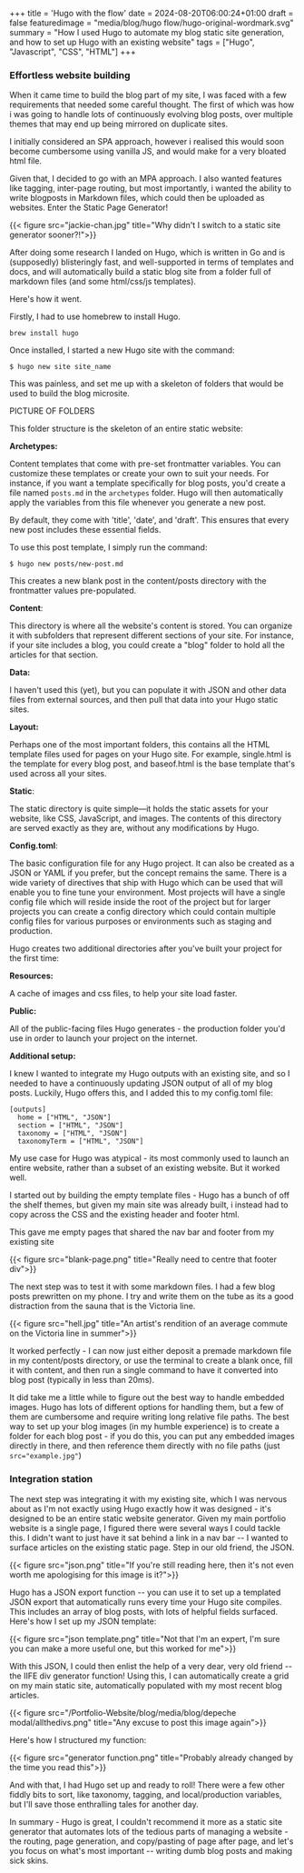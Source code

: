 +++
title = 'Hugo with the flow'
date = 2024-08-20T06:00:24+01:00
draft = false
featuredimage = "media/blog/hugo flow/hugo-original-wordmark.svg"
summary = "How I used Hugo to automate my blog static site generation, and how to set up Hugo with an existing website"
tags = ["Hugo", "Javascript", "CSS", "HTML"]
+++

### Effortless website building



When it came time to build the blog part of my site, I was faced with a few requirements that needed some careful thought. The first of which was how i was going to handle lots of continuously evolving blog posts, over multiple themes that may end up being mirrored on duplicate sites.  

I initially considered an SPA approach, however i realised this would soon become cumbersome using vanilla JS, and would make for a very bloated html file.  

Given that, I decided to go with an MPA approach. I also wanted features like tagging, inter-page routing, but most importantly, i wanted the ability to write blogposts in Markdown files, which could then be uploaded as websites.  Enter the Static Page Generator!  

{{< figure src="jackie-chan.jpg" title="Why didn't I switch to a static site generator sooner?!">}}

After doing some research I landed on Hugo, which is written in Go and is (supposedly) blisteringly fast, and well-supported in terms of templates and docs, and will automatically build a static blog site from a folder full of markdown files (and some html/css/js templates).  

Here's how it went.  

Firstly, I had to use homebrew to install Hugo.  

```
brew install hugo
```

Once installed, I started a new Hugo site with the command:

```
$ hugo new site site_name
```

This was painless, and set me up with a skeleton of folders that would be used to build the blog microsite.

PICTURE OF FOLDERS  

This folder structure is the skeleton of an entire static website:

**Archetypes:**

Content templates that come with pre-set frontmatter variables. You can customize these templates or create your own to suit your needs. For instance, if you want a template specifically for blog posts, you'd create a file named `posts.md` in the `archetypes` folder. Hugo will then automatically apply the variables from this file whenever you generate a new post.

By default, they come with 'title', 'date', and 'draft'. This ensures that every new post includes these essential fields.

To use this post template, I simply run the command:

```
$ hugo new posts/new-post.md
```

This creates a new blank post in the content/posts directory with the frontmatter values pre-populated.

**Content**: 

This directory is where all the website's content is stored. You can organize it with subfolders that represent different sections of your site. For instance, if your site includes a blog, you could create a "blog" folder to hold all the articles for that section.

**Data:**

I haven't used this (yet), but you can populate it with JSON and other data files from external sources, and then pull that data into your Hugo static sites.

**Layout:**

Perhaps one of the most important folders, this contains all the HTML template files used for pages on your Hugo site. For example, single.html is the template for every blog post, and baseof.html is the base template that's used across all your sites. 

**Static**: 

The static directory is quite simple—it holds the static assets for your website, like CSS, JavaScript, and images. The contents of this directory are served exactly as they are, without any modifications by Hugo.

**Config.toml**: 

The basic configuration file for any Hugo project. It can also be created as a JSON or YAML if you prefer, but the concept remains the same. There is a wide variety of directives that ship with Hugo which can be used that will enable you to fine tune your environment. Most projects will have a single config file which will reside inside the root of the project but for larger projects you can create a config directory which could contain multiple config files for various purposes or environments such as staging and production.

Hugo creates two additional directories after you've built your project for the first time:

**Resources:**

A cache of images and css files, to help your site load faster.

**Public:**

All of the public-facing files Hugo generates - the production folder you'd use in order to launch your project on the internet.

**Additional setup:**

I knew I wanted to integrate my Hugo outputs with an existing site, and so I needed to have a continuously updating JSON output of all of my blog posts. Luckily, Hugo offers this, and I added this to my config.toml file:

```
[outputs]
  home = ["HTML", "JSON"]
  section = ["HTML", "JSON"]
  taxonomy = ["HTML", "JSON"]
  taxonomyTerm = ["HTML", "JSON"]
```

My use case for Hugo was atypical - its most commonly used to launch an entire website, rather than a subset of an existing website. But it worked well.  

I started out by building the empty template files - Hugo has a bunch of off the shelf themes, but given my main site was already built, i instead had to copy across the CSS and the existing header and footer html.  

This gave me empty pages that shared the nav bar and footer from my existing site  

{{< figure src="blank-page.png" title="Really need to centre that footer div">}}

The next step was to test it with some markdown files. I had a few blog posts prewritten on my phone. I try and write them on the tube as its a good distraction from the sauna that is the Victoria line.

{{< figure src="hell.jpg" title="An artist's rendition of an average commute on the Victoria line in summer">}}

It worked perfectly - I can now just either deposit a premade markdown file in my content/posts directory, or use the terminal to create a blank once, fill it with content, and then run a single command to have it converted into blog post (typically in less than 20ms).

It did take me a little while to figure out the best way to handle embedded images. Hugo has lots of different options for handling them, but a few of them are cumbersome and require writing long relative file paths. The best way to set up your blog images (in my humble experience) is to create a folder for each blog post - if you do this, you can put any embedded images directly in there, and then reference them directly with no file paths (just `src="example.jpg"`)

### Integration station

The next step was integrating it with my existing site, which I was nervous about as I'm not exactly using Hugo exactly how it was designed - it's designed to be an entire static website generator. Given my main portfolio website is a single page, I figured there were several ways I could tackle this. I didn't want to just have it sat behind a link in a nav bar -- I wanted to surface articles on the existing static page. Step in our old friend, the JSON.

{{< figure src="json.png" title="If you're still reading here, then it's not even worth me apologising for this image is it?">}}

Hugo has a JSON export function -- you can use it to set up a templated JSON export that automatically runs every time your Hugo site compiles. This includes an array of blog posts, with lots of helpful fields surfaced. Here's how I set up my JSON template:

{{< figure src="json template.png" title="Not that I'm an expert, I'm sure you can make a more useful one, but this worked for me">}}

With this JSON, I could then enlist the help of a very dear, very old friend -- the IIFE div generator function! Using this, I can automatically create a grid on my main static site, automatically populated with my most recent blog articles. 

{{< figure src="/Portfolio-Website/blog/media/blog/depeche modal/allthedivs.png" title="Any excuse to post this image again">}}

Here's how I structured my function:

{{< figure src="generator function.png" title="Probably already changed by the time you read this">}}

And with that, I had Hugo set up and ready to roll! There were a few other fiddly bits to sort, like taxonomy, tagging, and local/production variables, but I'll save those enthralling tales for another day.

In summary - Hugo is great, I couldn't recommend it more as a static site generator that automates lots of the tedious parts of managing a website - the routing, page generation, and copy/pasting of page after page, and let's you focus on what's most important -- writing dumb blog posts and making sick skins.
